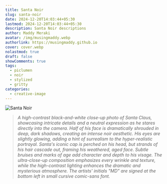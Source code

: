 ```yaml
---
title: Santa Noir
slug: santa-noir
date: 2024-12-20T14:03:44+05:30
lastmod: 2024-12-20T14:03:44+05:30
description: Santa Noir descriptions
author: Maddy Meraki
avatar: /img/musingmaddy.webp
authorlink: https://musingmaddy.github.io
cover: cover.webp
nolastmod: true
draft: false
showComments: true
tags:
  - piclumen
  - noir
  - stylized
  - gritty
categories:
  - creative-image
---
```

![Santa Noir](https://images.piclumen.com/normal/20241220/16/7583e04d90084fbd9063e99eafdb3474.png)

> *A high-contrast black-and-white close-up photo of Santa Claus, showcasing intricate details and a neutral expression as he stares directly into the camera. Half of his face is dramatically shrouded in deep, dark shadows, creating an intense noir aesthetic. His eyes are slightly glowing, adding a hint of surrealism to the hyper-realistic portrayal. Santa's iconic cap is perched on his head, but strands of his hair cascade out, framing his weathered, aged face. Subtle bruises and marks of age add character and depth to his visage. The ultra-close-up composition emphasizes every wrinkle and texture, while the high-contrast lighting enhances the dramatic and mysterious atmosphere. The artists' initials "MD" are signed at the bottom left in small cursive comic-sans font.*